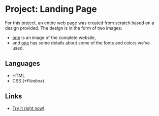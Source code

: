 # Project: Landing Page

For this project, an entire web page was created from scratch based on a design provided. The design is in the form of two images: 
+ [one](./design/01.png) is an image of the complete website, 
+ and [one](./design/02.png) has some details about some of the fonts and colors we’ve used.

## Languages

+ HTML
+ CSS (*+Flexbox*)

## Links
- [Try it right now!](https://andrecosta90.github.io/landing-page)
